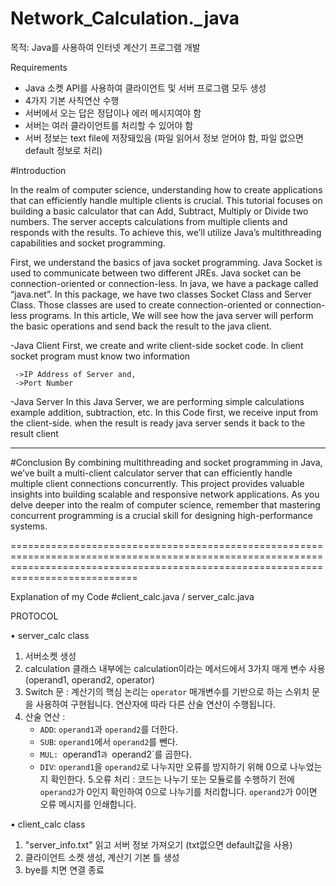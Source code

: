 # Network_Calculation._java


목적: Java를 사용하여 인터넷 계산기 프로그램 개발

Requirements 

- Java 소켓 API를 사용하여 클라이언트 및 서버 프로그램 모두 생성
-	4가지 기본 사칙연산 수행
-	서버에서 오는 답은 정답이나 에러 메시지여야 함
-	서버는 여러 클라이언트를 처리할 수 있어야 함
-	서버 정보는 text file에 저장돼있음 (파일 읽어서 정보 얻어야 함, 파일 없으면 default 정보로 처리)

#Introduction

In the realm of computer science, understanding how to create applications that can efficiently handle multiple clients is crucial. 
This tutorial focuses on building a basic calculator that can Add, Subtract, Multiply or Divide two numbers. The server accepts
calculations from multiple clients and responds with the results. To achieve this, we’ll utilize Java’s multithreading capabilities and socket programming.

First, we understand the basics of java socket programming. Java Socket is used to communicate between two different JREs. 
Java socket can be connection-oriented or connection-less. In java, we have a package called “java.net”. In this package, 
we have two classes Socket Class and Server Class. Those classes are used to create connection-oriented or connection-less programs.
In this article, We will see how the java server will perform the basic operations and send back the result to the java client.


-Java Client
First, we create and write client-side socket code. In client socket program must know two information

     ->IP Address of Server and,
     ->Port Number

-Java Server
In this Java Server, we are performing simple calculations example addition, subtraction, etc. In this Code 
first, we receive input from the client-side. when the result is ready java server sends it back to the result client

-----------------------------------------------------------------------------------------------------------------------------------------------------------------------------------------
#Conclusion
By combining multithreading and socket programming in Java, we’ve built a multi-client calculator server that 
can efficiently handle multiple client connections concurrently. This project provides valuable insights into building 
scalable and responsive network applications. As you delve deeper into the realm of computer science, remember that
mastering concurrent programming is a crucial skill for designing high-performance systems.



========================================================================================================================================================================================

Explanation of my Code
#client_calc.java / server_calc.java 

PROTOCOL
 	
•	server_calc class
1. 서버소켓 생성
2. calculation 클래스 내부에는 calculation이라는 메서드에서 3가지 매게 변수 사용 (operand1, operand2, operator)
3. Switch 문 : 계산기의 핵심 논리는 `operator` 매개변수를 기반으로 하는 스위치 문을 사용하여 구현됩니다. 연산자에 따라 다른 산술 연산이 수행됩니다.
4. 산술 연산 : 
   - `ADD`: `operand1`과 `operand2`를 더한다.
   - `SUB`: `operand1`에서 `operand2`를 뺀다.
   - `MUL: `operand1`과 `operand2`를 곱한다.
   - `DIV`: `operand1`을 `operand2`로 나누지만 오류를 방지하기 위해 0으로 나누었는지 확인한다.
5.오류 처리 : 코드는 나누기 또는 모듈로를 수행하기 전에 `operand2`가 0인지 확인하여 0으로 나누기를 처리합니다. `operand2`가 0이면 오류 메시지를 인쇄합니다.

•	client_calc class
1. "server_info.txt" 읽고 서버 정보 가져오기 (txt없으면 default값을 사용)
2. 클라이언트 소켓 생성, 계산기 기본 틀 생성
3. bye를 치면 연결 종료
